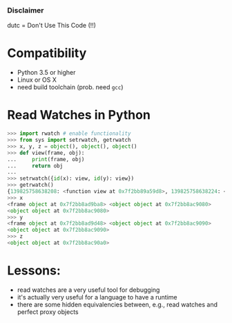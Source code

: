 ### Disclaimer

dutc = Don't Use This Code (!!)

# Compatibility

* Python 3.5 or higher
* Linux or OS X
* need build toolchain (prob. need `gcc`)

# Read Watches in Python

```python
>>> import rwatch # enable functionality
>>> from sys import setrwatch, getrwatch
>>> x, y, z = object(), object(), object()
>>> def view(frame, obj):
...     print(frame, obj)
...     return obj
...
>>> setrwatch({id(x): view, id(y): view})
>>> getrwatch()
{139825758638208: <function view at 0x7f2bb89a59d8>, 139825758638224: <function view at 0x7f2bb89a59d8>}
>>> x
<frame object at 0x7f2bb8ad9ba8> <object object at 0x7f2bb8ac9080>
<object object at 0x7f2bb8ac9080>
>>> y
<frame object at 0x7f2bb8ad9d48> <object object at 0x7f2bb8ac9090>
<object object at 0x7f2bb8ac9090>
>>> z
<object object at 0x7f2bb8ac90a0>
```
# Lessons:
 * read watches are a very useful tool for debugging
 * it's actually very useful for a language to have a runtime
 * there are some hidden equivalencies between, e.g., read watches and perfect proxy objects

